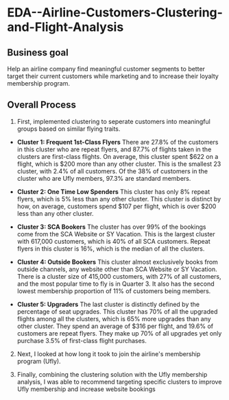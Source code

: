 # EDA--Airline-Customers-Clustering-and-Flight-Analysis

## Business goal
Help an airline company find meaningful customer segments to better target their current customers while marketing and to increase their loyalty membership program.

## Overall Process
1. First, implemented clustering to seperate customers into meaningful groups based on similar flying traits.

* **Cluster 1: Frequent 1st-Class Flyers** There are 27.8% of the customers in this cluster who are repeat flyers, and 87.7% of flights taken in the clusters are first-class flights. On average, this cluster spent $622 on a flight, which is $200 more than any other cluster. This is the smallest 23 cluster, with 2.4% of all customers. Of the 38% of customers in the cluster who are Ufly members, 97.3% are standard members.

* **Cluster 2: One Time Low Spenders** This cluster has only 8% repeat flyers, which is 5% less than any other cluster. This cluster is distinct by how, on average, customers spend $107 per flight, which is over $200 less than any other cluster.

* **Cluster 3: SCA Bookers** The cluster has over 99% of the bookings come from the SCA Website or SY Vacation. This is the largest cluster with 617,000 customers, which is 40% of all SCA customers. Repeat flyers in this cluster is 16%, which is the median of all the clusters.

* **Cluster 4: Outside Bookers** This cluster almost exclusively books from outside channels, any website other than SCA Website or SY Vacation. There is a cluster size of 415,000 customers, with 27% of all customers, and the most popular time to fly is in Quarter 3. It also has the second lowest membership proportion of 11% of customers being members.

* **Cluster 5: Upgraders** The last cluster is distinctly defined by the percentage of seat upgrades. This cluster has 70% of all the upgraded flights among all the clusters, which is 65% more upgrades than any other cluster. They spend an average of $316 per flight, and 19.6% of customers are repeat flyers. They make up 70% of all upgrades yet only purchase 3.5% of first-class flight purchases.

2. Next, I looked at how long it took to join the airline's membership program (Ufly).

3. Finally, combining the clustering solution with the Ufly membership analysis, I was able to recommend targeting specific clusters to improve Ufly membership and increase website bookings
